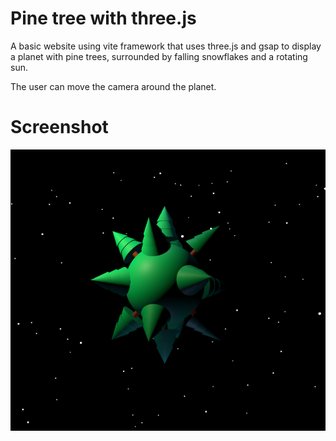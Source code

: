 # Pine tree with three.js
A basic website using vite framework that uses three.js and gsap to display a planet with pine trees, surrounded by falling snowflakes and a rotating sun.

The user can move the camera around the planet.

# Screenshot
![Picture of the planet](./vite-project-three-js-pine-tree/img/planet.png)